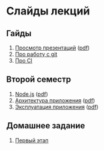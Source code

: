 # Слайды лекций

## Гайды

1. [Просмотр презентаций](https://urfu-2020.github.io/slides/guides/00-presentations/) ([pdf](https://urfu-2020.github.io/slides/guides/00-presentations/index.pdf))
2. [Про работу с git](https://urfu-2015.github.io/webdev-slides/1-2-teamwork-git-github/)
3. [Про CI](https://urfu-2017.github.io/webdev-slides/04-operating/index.html#/97/)

## Второй семестр

1. [Node.js](https://urfu-2020.github.io/slides/second-semester/01-nodejs/) ([pdf](https://urfu-2020.github.io/slides/second-semester/01-nodejs/index.pdf))
2. [Архитектура приложения](https://urfu-2020.github.io/slides/second-semester/02-express/) ([pdf](https://urfu-2020.github.io/slides/second-semester/02-express/index.pdf))
3. [Эксплуатация приложения](https://urfu-2020.github.io/slides/second-semester/03-operating/) ([pdf](https://urfu-2020.github.io/slides/second-semester/03-operating/index.pdf))

## Домашнее задание
1. [Первый этап](https://urfu-2020.github.io/slides/project/first/)
